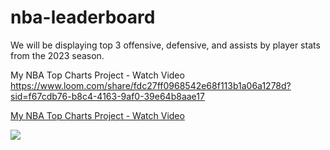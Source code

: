 # nba-leaderboard

We will be displaying top 3 offensive, defensive, and assists by player stats from the 2023 season.

My NBA Top Charts Project - Watch Video
https://www.loom.com/share/fdc27ff0968542e68f113b1a06a1278d?sid=f67cdb76-b8c4-4163-9af0-39e64b8aae17

<div>
    <a href="https://www.loom.com/share/fdc27ff0968542e68f113b1a06a1278d">
      <p>My NBA Top Charts Project - Watch Video</p>
    </a>
    <a href="https://www.loom.com/share/fdc27ff0968542e68f113b1a06a1278d">
      <img style="max-width:300px;" src="https://cdn.loom.com/sessions/thumbnails/fdc27ff0968542e68f113b1a06a1278d-with-play.gif">
    </a>
  </div>
